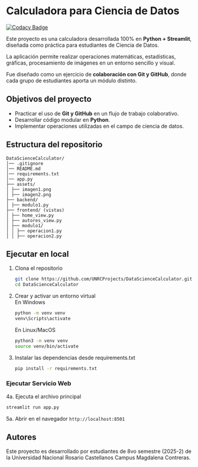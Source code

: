 # Calculadora para Ciencia de Datos

[![Codacy Badge](https://api.codacy.com/project/badge/Grade/4a80b011d72a408a94000e10a9166a51)](https://app.codacy.com/gh/UNRCProjects/DataScienceCalculator?utm_source=github.com&utm_medium=referral&utm_content=UNRCProjects/DataScienceCalculator&utm_campaign=Badge_Grade)

Este proyecto es una calculadora desarrollada 100% en **Python + Streamlit**, diseñada como práctica para estudiantes de Ciencia de Datos.  

La aplicación permite realizar operaciones matemáticas, estadísticas, gráficas, procesamiento de imágenes en un entorno sencillo y visual.  

Fue diseñado como un ejercicio de **colaboración con Git y GitHub**, donde cada grupo de estudiantes aporta un módulo distinto.

## Objetivos del proyecto

* Practicar el uso de **Git y GitHub** en un flujo de trabajo colaborativo.
* Desarrollar código modular en **Python**.
* Implementar operaciones utilizadas en el campo de ciencia de datos.

## Estructura del repositorio

```
DataScienceCalculator/
│── .gitignore
│── README.md
│── requirements.txt
│── app.py 
├── assets/
│ ├── imagen1.png
│ ├── imagen2.png
├── backend/
│ ├── modulo1.py
├── frontend/ (vistas)
│ ├── home_view.py
│ ├── autores_view.py
│ ├── modulo1/
│ │ ├── operacion1.py
│ │ ├── operacion2.py
```

## Ejecutar en local 

1. Clona el repositorio

   ```bash
   git clone https://github.com/UNRCProjects/DataScienceCalculator.git
   cd DataScienceCalculator
   ```
2. Crear y activar un entorno virtual  
    En Windows
	```bash
	python -m venv venv
	venv\Scripts\activate
	```  
	En Linux/MacOS
	```bash
	python3 -m venv venv
	source venv/bin/activate	
	```
3. Instalar las dependencias desde requirements.txt
	```bash
	pip install -r requirements.txt
	```

### Ejecutar Servicio Web
4a. Ejecuta el archivo principal

   ```bash
   streamlit run app.py
   ```
5a. Abrir en el navegador `http://localhost:8501`

<!--
### Ejecutar API
4b. Ejecuta el archivo principal

   ```bash
   uvicorn backend.api.main:app --reload
   ```
5b. Probar la operacion suma `http://localhost:8000/aritmetica/suma?a=1&b=2`  

6b. Probar la operacion división `http://localhost:8000/aritmetica/division?a=4&b=2`
-->

## Autores

Este proyecto es desarrollado por estudiantes de 8vo semestre (2025-2) de la Universidad Nacional Rosario Castellanos Campus Magdalena Contreras.

